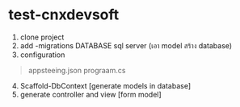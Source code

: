 # test-cnxdevsoft

1. clone project
2. add -migrations DATABASE sql server (เอา model สร้าง database)
3. configuration 
  > appsteeing.json 
  > prograam.cs
4. Scaffold-DbContext [generate models in database]
5. generate controller and view [form model]
